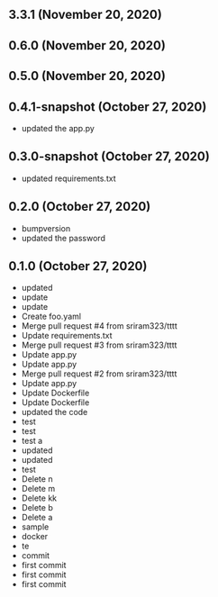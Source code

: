 ## 3.3.1 (November 20, 2020)


## 0.6.0 (November 20, 2020)


## 0.5.0 (November 20, 2020)


## 0.4.1-snapshot (October 27, 2020)
  - updated the app.py

## 0.3.0-snapshot (October 27, 2020)
  - updated requirements.txt

## 0.2.0 (October 27, 2020)
  - bumpversion
  - updated the password

## 0.1.0 (October 27, 2020)
  - updated
  - update
  - update
  - Create foo.yaml
  - Merge pull request #4 from sriram323/tttt
  - Update requirements.txt
  - Merge pull request #3 from sriram323/tttt
  - Update app.py
  - Update app.py
  - Merge pull request #2 from sriram323/tttt
  - Update app.py
  - Update Dockerfile
  - Update Dockerfile
  - updated the code
  - test
  - test
  - test a
  - updated
  - updated
  - test
  - Delete n
  - Delete m
  - Delete kk
  - Delete b
  - Delete a
  - sample
  - docker
  - te
  - commit
  - first commit
  - first commit
  - first commit

